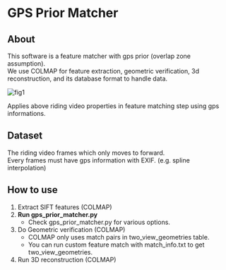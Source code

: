 # GPS Prior Matcher
## About
This software is a feature matcher with gps prior (overlap zone assumption).  
We use COLMAP for feature extraction, geometric verification, 3d reconstruction, and its database format to handle data.

![fig1](https://user-images.githubusercontent.com/34531488/218943488-bc327651-469e-40ae-8426-ffb3e0ac63e3.png)

Applies above riding video properties in feature matching step using gps informations. 

## Dataset
The riding video frames which only moves to forward.  
Every frames must have gps information with EXIF. (e.g. spline interpolation)

## How to use
1. Extract SIFT features (COLMAP)
2. **Run gps_prior_matcher.py**
   * Check gps_prior_matcher.py for various options.
3. Do Geometric verification (COLMAP)
   * COLMAP only uses match pairs in two_view_geometries table.
   * You can run custom feature match with match_info.txt to get two_view_geometries.
4. Run 3D reconstruction (COLMAP)
